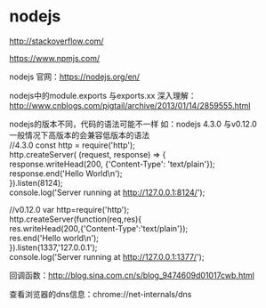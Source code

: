 # nodejs

http://stackoverflow.com/

https://www.npmjs.com/

nodejs 官网：https://nodejs.org/en/

nodejs中的module.exports  与exports.xx 深入理解：http://www.cnblogs.com/pigtail/archive/2013/01/14/2859555.html

nodejs的版本不同，代码的语法可能不一样 如：nodejs 4.3.0  与v0.12.0      
一般情况下高版本的会兼容低版本的语法           
//4.3.0 
const http = require('http');    
http.createServer( (request, response) => {    
  response.writeHead(200, {'Content-Type': 'text/plain'});    
  response.end('Hello World\n');    
}).listen(8124);    
console.log('Server running at http://127.0.0.1:8124/');   

//v0.12.0
var http=require('http');   
http.createServer(function(req,res){   
	res.writeHead(200,{'Content-Type':'text/plain'});   
	res.end('Hello world\n');   
}).listen(1337,'127.0.0.1');    
console.log('Server running at http://127.0.0.1:1377/');     

回调函数：http://blog.sina.com.cn/s/blog_9474609d01017cwb.html

查看浏览器的dns信息：chrome://net-internals/dns
